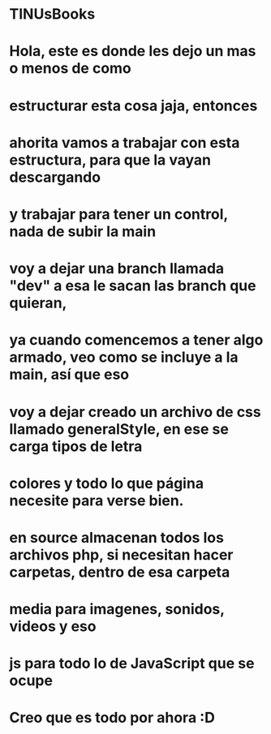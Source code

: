 # TINUsBooks
# Hola, este es donde les dejo un mas o menos de como
# estructurar esta cosa jaja, entonces
# ahorita vamos a trabajar con esta estructura, para que la vayan descargando
# y trabajar para tener un control, nada de subir la main
# voy a dejar una branch llamada "dev" a esa le sacan las branch que quieran,
# ya cuando comencemos a tener algo armado, veo como se incluye a la main, así que eso
# voy a dejar creado un archivo de css llamado generalStyle, en ese se carga tipos de letra
# colores y todo lo que página necesite para verse bien.
# en source almacenan todos los archivos php, si necesitan hacer carpetas, dentro de esa carpeta 
# media para imagenes, sonidos, videos y eso
# js para todo lo de JavaScript que se ocupe
# Creo que es todo por ahora :D